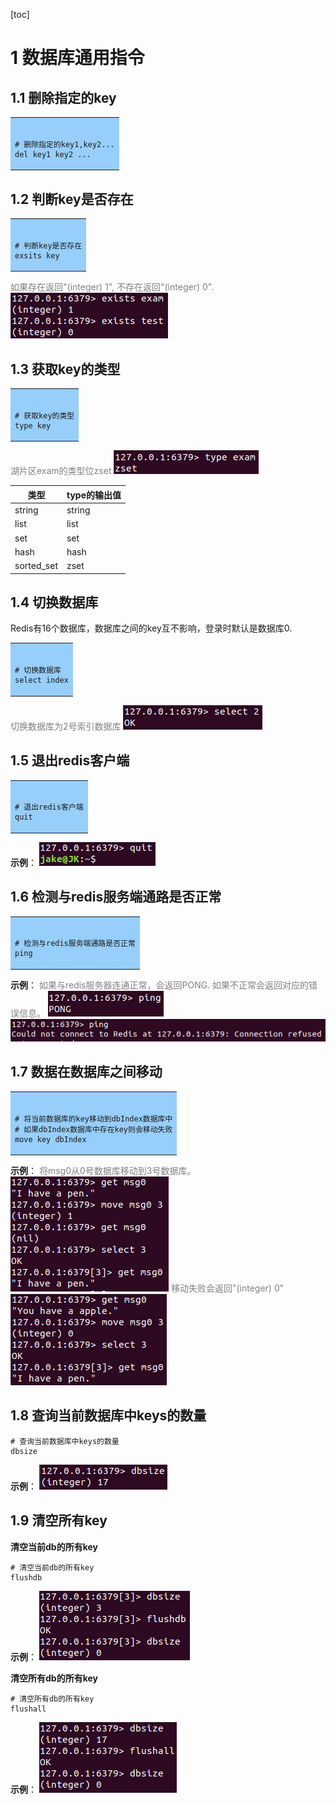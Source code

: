 [toc]
# 1 数据库通用指令
## 1.1 删除指定的key
<table><tr><td bgcolor="97CEFA"></br>

```shell
# 删除指定的key1,key2...
del key1 key2 ...
```
</td></tr></table>

## 1.2 判断key是否存在
<table><tr><td bgcolor="97CEFA"></br>

```shell
# 判断key是否存在
exsits key
```
</td></tr></table>

<font color=Gray>如果存在返回"(integer) 1", 不存在返回"(integer) 0".</font>
![exists命令示例_1](img/exists命令示例_1.png)

## 1.3 获取key的类型
<table><tr><td bgcolor="97CEFA"></br>

```shell
# 获取key的类型
type key
```
</td></tr></table>

<font color=Gray>湖片区exam的类型位zset</font>
![type命令示例_1](img/type命令示例_1.png)

|   类型   |type的输出值|
|----------|-----------|
|string    |   string  | 
|list      |    list   |
|set       |    set    |
|hash      |    hash   |
|sorted_set|    zset   |

## 1.4 切换数据库
Redis有16个数据库，数据库之间的key互不影响，登录时默认是数据库0.
<table><tr><td bgcolor="97CEFA"></br>

```shell
# 切换数据库
select index
```
</td></tr></table>

<font color=Gray>切换数据库为2号索引数据库</font>
![select命令示例_1](img/select命令示例_1.png)

## 1.5 退出redis客户端
<table><tr><td bgcolor="97CEFA"></br>

```shell
# 退出redis客户端
quit
```
</td></tr></table>

**示例**：
![quit命令示例_1](img/quit命令示例_1.png)

## 1.6 检测与redis服务端通路是否正常
<table><tr><td bgcolor="97CEFA"></br>

```shell
# 检测与redis服务端通路是否正常
ping
```
</td></tr></table>

**示例**：
<font color=Gray>如果与redis服务器连通正常，会返回PONG. 如果不正常会返回对应的错误信息。</font>
![ping命令示例_1](img/ping命令示例_1.png)
![ping命令示例_2](img/ping命令示例_2.png)

## 1.7 数据在数据库之间移动
<table><tr><td bgcolor="97CEFA"></br>

```shell
# 将当前数据库的key移动到dbIndex数据库中
# 如果dbIndex数据库中存在key则会移动失败
move key dbIndex
```
</td></tr></table>

**示例**：
<font color=Gray>将msg0从0号数据库移动到3号数据库。</font>
![move命令示例_1](img/move命令示例_1.png)
<font color=Gray>移动失败会返回"(integer) 0"</font>
![move命令示例_2](img/move命令示例_2.png)

## 1.8 查询当前数据库中keys的数量
```shell
# 查询当前数据库中keys的数量
dbsize
```
</td></tr></table>

**示例**：
![dbsize命令示例_1](img/dbsize命令示例_1.png)

## 1.9 清空所有key
**清空当前db的所有key**
```shell
# 清空当前db的所有key
flushdb
```
</td></tr></table>

**示例**：
![flushdb命令示例_1](img/flushdb命令示例_1.png)

**清空所有db的所有key**
```shell
# 清空所有db的所有key
flushall
```
</td></tr></table>

**示例**：
![flushall命令示例_1](img/flushall命令示例_1.png)

